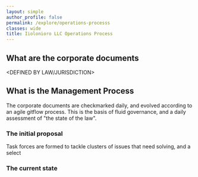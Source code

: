 ```yaml
---
layout: simple
author_profile: false
permalink: /explore/operations-processs
classes: wide
title: Iiolonioro LLC Operations Process
---
```

<script src="/static/scripts/operations-process.js"></script>

## What are the corporate documents

<DEFINED BY LAW/JURISDICTION>

## What is the Management Process

The corporate documents are checkmarked daily,
and evolved according to an agile gitflow process.
This is the basis of
fluid governance, and a daily assessment of "the state of the law".

### The initial proposal

Task forces are formed to tackle clusters of issues that need solving,
and a select

### The current state

<analytics>
